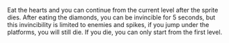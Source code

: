 Eat the hearts and you can continue from the current level after the sprite dies. After eating the diamonds, you can be invincible for 5 seconds, but this invincibility is limited to enemies and spikes, if you jump under the platforms, you will still die. If you die, you can only start from the first level.
